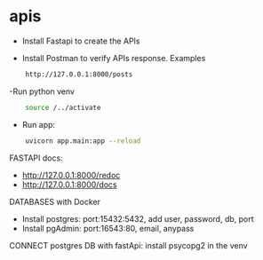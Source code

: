 # apis

- Install Fastapi to create the APIs


- Install Postman to verify APIs response. Examples
```bash
    http://127.0.0.1:8000/posts
```
-Run python venv
```bash
    source /../activate
```

- Run app: 
```bash
    uvicorn app.main:app --reload
```

FASTAPI docs:
- http://127.0.0.1:8000/redoc
- http://127.0.0.1:8000/docs

DATABASES with Docker
- Install postgres: port:15432:5432, add user, password, db, port
- Install pgAdmin: port:16543:80, email, anypass

CONNECT postgres DB with fastApi: install psycopg2 in the venv